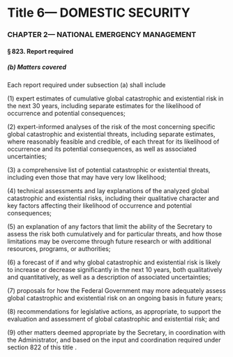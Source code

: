 
# Title 6— DOMESTIC SECURITY
### CHAPTER 2— NATIONAL EMERGENCY MANAGEMENT
#### § 823. Report required
##### (b) Matters covered

Each report required under subsection (a) shall include

(1) expert estimates of cumulative global catastrophic and existential risk in the next 30 years, including separate estimates for the likelihood of occurrence and potential consequences;

(2) expert-informed analyses of the risk of the most concerning specific global catastrophic and existential threats, including separate estimates, where reasonably feasible and credible, of each threat for its likelihood of occurrence and its potential consequences, as well as associated uncertainties;

(3) a comprehensive list of potential catastrophic or existential threats, including even those that may have very low likelihood;

(4) technical assessments and lay explanations of the analyzed global catastrophic and existential risks, including their qualitative character and key factors affecting their likelihood of occurrence and potential consequences;

(5) an explanation of any factors that limit the ability of the Secretary to assess the risk both cumulatively and for particular threats, and how those limitations may be overcome through future research or with additional resources, programs, or authorities;

(6) a forecast of if and why global catastrophic and existential risk is likely to increase or decrease significantly in the next 10 years, both qualitatively and quantitatively, as well as a description of associated uncertainties;

(7) proposals for how the Federal Government may more adequately assess global catastrophic and existential risk on an ongoing basis in future years;

(8) recommendations for legislative actions, as appropriate, to support the evaluation and assessment of global catastrophic and existential risk; and

(9) other matters deemed appropriate by the Secretary, in coordination with the Administrator, and based on the input and coordination required under section 822 of this title .
